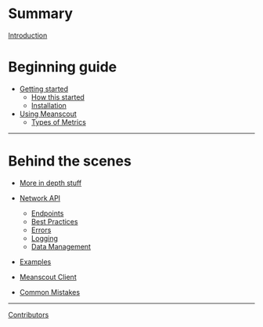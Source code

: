 # Summary

[Introduction](./intro/introduction.md)
# Beginning guide

- [Getting started](./intro/getting_started.md)
    - [How this started](./intro/how_this_started.md)
    - [Installation](./intro/installation.md)
- [Using Meanscout](./client/meanscout.md)
    - [Types of Metrics](./client/metrics.md)

---
# Behind the scenes

- [More in depth stuff](./in_depth.md)

- [Network API](./api/api_things.md)
    - [Endpoints](./api/endpoints.md)
    - [Best Practices]()
    - [Errors](./api/errors.md)
    - [Logging]()
    - [Data Management](./api/data_management.md)
- [Examples]()

- [Meanscout Client]()

- [Common Mistakes]()
---

[Contributors](./contributors.md)
